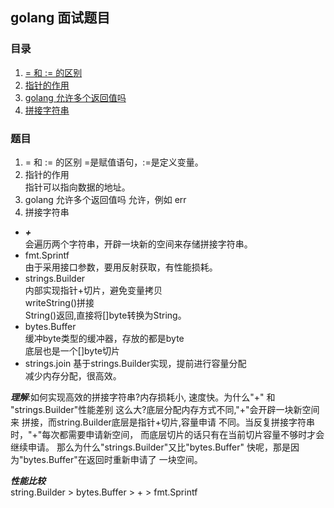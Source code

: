 ## golang 面试题目

### 目录
1. [= 和 := 的区别](#jump1)
2. [指针的作用](#jump2)
3. [golang 允许多个返回值吗](#jump3)
4. [拼接字符串](#jump4)





### 题目
1. = 和 := 的区别<a id="jump1"></a> 
=是赋值语句，:=是定义变量。
2. 指针的作用<a id="jump2"></a>  
指针可以指向数据的地址。
3. golang 允许多个返回值吗<a id="jump3"></a> 
允许，例如 err 
4. 拼接字符串<a id="jump4"></a>
- ***+***  
会遍历两个字符串，开辟一块新的空间来存储拼接字符串。
- fmt.Sprintf  
由于采用接口参数，要用反射获取，有性能损耗。
- strings.Builder  
内部实现指针+切片，避免变量拷贝    
writeString()拼接  
String()返回,直接将[]byte转换为String。
- bytes.Buffer  
缓冲byte类型的缓冲器，存放的都是byte  
底层也是一个[]byte切片
- strings.join
基于strings.Builder实现，提前进行容量分配  
减少内存分配，很高效。

***理解***:如何实现高效的拼接字符串?内存损耗小,
速度快。为什么"+" 和 "strings.Builder"性能差别
这么大?底层分配内存方式不同,"+"会开辟一块新空间来
拼接，而string.Builder底层是指针+切片,容量申请
不同。当反复拼接字符串时，"+"每次都需要申请新空间，
而底层切片的话只有在当前切片容量不够时才会继续申请。
那么为什么"strings.Builder"又比"bytes.Buffer"
快呢，那是因为"bytes.Buffer"在返回时重新申请了
一块空间。

***性能比较***  
string.Builder > bytes.Buffer > + > fmt.Sprintf

